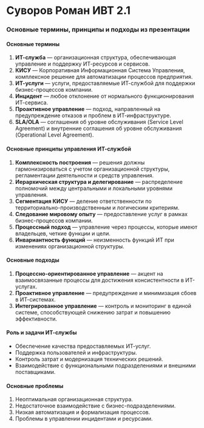 # Суворов Роман ИВТ 2.1

### Основные термины, принципы и подходы из презентации

#### Основные термины

1. **ИТ-служба** — организационная структура, обеспечивающая управление и поддержку ИТ-ресурсов и сервисов.
2. **КИСУ** — Корпоративная Информационная Система Управления, комплексное решение для автоматизации процессов предприятия.
3. **ИТ-услуги** — услуги, предоставляемые ИТ-службой для поддержки бизнес-процессов компании.
4. **Инцидент** — любое отклонение от нормального функционирования ИТ-сервиса.
5. **Проактивное управление** — подход, направленный на предупреждение отказов и проблем в ИТ-инфраструктуре.
6. **SLA/OLA** — соглашения об уровне обслуживания (Service Level Agreement) и внутренние соглашения об уровне обслуживания (Operational Level Agreement).

#### Основные принципы управления ИТ-службой

1. **Комплексность построения** — решения должны гармонизироваться с учетом организационной структуры, регламентации деятельности и средств управления.
2. **Иерархическая структура и делегирование** — распределение полномочий между центральными и локальными уровнями управления.
3. **Сегментация КИСУ** — деление ответственности по территориально-производственным и логическим критериям.
4. **Следование мировому опыту** — предоставление услуг в рамках бизнес-процессов компании.
5. **Процессный подход** — управление через процессы, которые имеют владельцев, четкие функции и цели.
6. **Инвариантность функций** — неизменность функций ИТ при изменениях организационной структуры.

#### Основные подходы

1. **Процессно-ориентированное управление** — акцент на взаимосвязанные процессы для достижения консистентности в ИТ-услугах.
2. **Проактивное управление** — предупреждение и минимизация сбоев в ИТ-системах.
3. **Интегрированное управление** — контроль и мониторинг в единой системе, способствующей снижению затрат и повышению эффективности.

#### Роль и задачи ИТ-службы

- Обеспечение качества предоставляемых ИТ-услуг.
- Поддержка пользователей и инфраструктуры.
- Контроль затрат и модернизация технических решений.
- Взаимодействие с функциональными подразделениями и внешними поставщиками.

#### Основные проблемы

1. Неоптимальная организационная структура.
2. Недостаточное взаимодействие с бизнес-подразделениями.
3. Низкая автоматизация и формализация процессов.
4. Проблемы в управлении инцидентами и ресурсами.